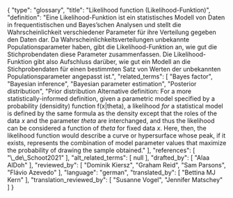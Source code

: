 {
    "type": "glossary",
    "title": "Likelihood function (Likelihood-Funktion)",
    "definition": "Eine Likelihood-Funktion ist ein statistisches Modell von Daten in frequentistischen und Bayes’schen Analysen und stellt die Wahrscheinlichkeit verschiedener Parameter für ihre Verteilung gegeben den Daten dar. Da Wahrscheinlichkeitsverteilungen unbekannte Populationsparameter haben, gibt die Likelihood-Funktion an, wie gut die Stichprobendaten diese Parameter zusammenfassen. Die Likelihood-Funktion gibt also Aufschluss darüber, wie gut ein Modell an die Stichprobendaten für einen bestimmten Satz von Werten der unbekannten Populationsparameter angepasst ist.",
    "related_terms": [
        "Bayes factor",
        "Bayesian inference",
        "Bayesian parameter estimation",
        "Posterior distribution",
        "Prior distribution Alternative definition: For a more statistically-informed definition, given a parametric model specified by a probability (densidity) function f(x|theta), a likelihood *for* a statistical model is defined by the same formula as the density except that the roles of the data *x* and the parameter *theta* are interchanged, and thus the likelihood can be considered a function of *theta* for fixed data *x*. Here, then, the likelihood function would describe a curve or hypersurface whose peak, if it exists, represents the combination of model parameter values that maximize the probability of drawing the sample obtained."
    ],
    "references": [
        "\\_de\\_Schoot2021"
    ],
    "alt_related_terms": [
        null
    ],
    "drafted_by": [
        "Alaa AlDoh"
    ],
    "reviewed_by": [
        "Dominik Kiersz",
        "Graham Reid",
        "Sam Parsons",
        "Flávio Azevedo"
    ],
    "language": "german",
    "translated_by": [
        "Bettina MJ Kern"
    ],
    "translation_reviewed_by": [
        "Susanne Vogel",
        "Jennifer Matschey"
    ]
}